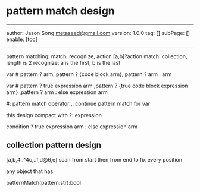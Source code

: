 # pattern match design
---
author: Jason Song <metaseed@gmail.com>
version: 1.0.0
tag: []
subPage: []
enable: [toc]

---
pattern matching: match, recognize, action
[a,b]?action
match: collection, length is 2
recognize: a is the first, b is the last

var #
   pattern ? arm,
   pattern ? {code block arm},
   pattern ? arm
   : arm
   
   
var # pattern ? true expression arm
      ,pattern ? {true code block expression arm}
      ,pattern ? arm
      : else expression arm
   
   #: pattern match operator
   ,: continue pattern match for var

   
   this design compact with ?: expression
   
   
   condition
      ? true expression arm
      : else expression arm
   
   ## collection pattern design
   [a,b,4..^4c,..f,d@6,e]
   scan from start then from end to fix every position
   
   
   any object that has
   
  patternMatch(pattern:str):bool
   
   
   
   

